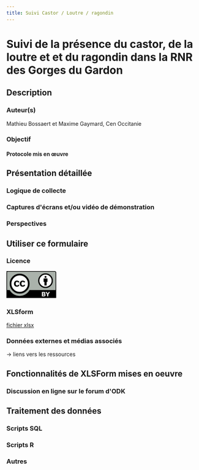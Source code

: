 ```yaml
---
title: Suivi Castor / Loutre / ragondin
---
```

# Suivi de la présence du castor, de la loutre et et du ragondin dans la RNR des Gorges du Gardon

## Description
### Auteur(s)
Mathieu Bossaert et Maxime Gaymard, Cen Occitanie
### Objectif
#### Protocole mis en œuvre

## Présentation détaillée
### Logique de collecte
### Captures d'écrans et/ou vidéo de démonstration
### Perspectives

## Utiliser ce formulaire
### Licence
[![CC-BY](../../ODK-CEN/fichiers/by.png)]((https://creativecommons.org/licenses/by/2.0/fr/))
### XLSform
[fichier xlsx](../fichiers/suivis_castor_loutre_ragondin/fiche_terrain_suivi_castor_loutre_ragondin.xlsx)
### Données externes et médias associés
-> liens vers les ressources

## Fonctionnalités de XLSForm mises en oeuvre
### Discussion en ligne sur le forum d'ODK

## Traitement des données
### Scripts SQL
### Scripts R
### Autres
